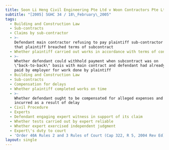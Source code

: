 ```yaml
---
title: Soon Li Heng Civil Engineering Pte Ltd v Woon Contractors Pte Ltd
subtitle: "[2005] SGHC 34 / 18\_February\_2005"
tags:
  - Building and Construction Law
  - Sub-contracts
  - Claims by sub-contractor
  - >-
    Defendant main contractor refusing to pay plaintiff sub-contractor on ground
    that plaintiff breached terms of subcontract
  - Whether plaintiff carried out works in accordance with terms of contract
  - >-
    Whether defendant could withhold payment when subcontract was on
    \"back-to-back\" basis with main contract and defendant had already been
    paid by employer for work done by plaintiff
  - Building and Construction Law
  - Sub-contracts
  - Compensation for delays
  - Whether plaintiff completed works on time
  - >-
    Whether defendant ought to be compensated for alleged expenses and costs
    incurred as a result of delay
  - Civil Procedure
  - Experts
  - Defendant engaging expert witness in support of its claim
  - Whether tests carried out by expert reliable
  - Whether expert exercised independent judgment
  - Expert\'s duty to court
  - 'Order 40A Rules 2 and 3 Rules of Court (Cap 322, R 5, 2004 Rev Ed)'
layout: single
---
```



